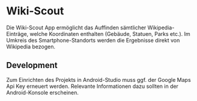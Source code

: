 # Wiki-Scout

Die Wiki-Scout App ermöglicht das Auffinden sämtlicher Wikipedia-Einträge, welche Koordinaten enthalten (Gebäude, Statuen, Parks etc.).
Im Umkreis des Smartphone-Standorts werden die Ergebnisse direkt von Wikipedia bezogen.

## Development

Zum Einrichten des Projekts in Android-Studio muss ggf. der Google Maps Api Key erneuert werden. Relevante Informationen dazu sollten in der Android-Konsole erscheinen.
